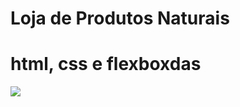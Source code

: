 # Loja de Produtos Naturais

# html, css e flexboxdas
<img src="https://raw.githubusercontent.com/dieegobs/loja-de-produtos-naturais/refs/heads/main/images/Site.png"/>

















































































































